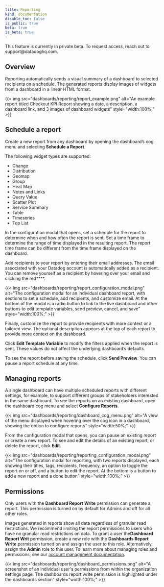 ```yaml
---
title: Reporting
kind: documentation
disable_toc: false
is_public: true
beta: true
is_beta: true
---
```


<div class="alert alert-warning">This feature is currently in private beta. To request access, reach out to support@datadoghq.com.</div>

## Overview

Reporting automatically sends a visual summary of a dashboard to selected recipients on a schedule. The generated reports display images of widgets from a dashboard in a linear HTML format.

{{< img src="dashboards/reporting/report_example.png" alt="An example report titled Checkout KPI Report showing a date, a description, a dashboard link, and 3 images of dashboard widgets" style="width:100%;" >}}

## Schedule a report

Create a new report from any dashboard by opening the dashboard’s cog menu and selecting **Schedule a Report**.

The following widget types are supported:

- Change
- Distribution
- Geomap
- Group
- Heat Map
- Notes and Links
- Query Value
- Scatter Plot
- Service Summary
- Table
- Timeseries
- Top List

In the configuration modal that opens, set a schedule for the report to determine when and how often the report is sent. Set a time frame to determine the range of time displayed in the resulting report. The report time frame can be different from the time frame displayed on the dashboard.

Add recipients to your report by entering their email addresses. The email associated with your Datadog account is automatically added as a recipient. You can remove yourself as a recipient by hovering over your email and clicking the red****. 

{{< img src="dashboards/reporting/report_configuration_modal.png" alt="The configuration modal for an individual dashboard report, with sections to set a schedule, add recipients, and customize email. At the bottom of the modal is a radio button to link to the live dashboard and other buttons to edit template variables, send preview, cancel, and save" style="width:100%;" >}}

Finally, customize the report to provide recipients with more context or a tailored view. The optional description appears at the top of each report to provide more context on the dashboard.

Click **Edit Template Variable** to modify the filters applied when the report is sent. These values do not affect the underlying dashboard’s defaults. 

To see the report before saving the schedule, click **Send Preview**. You can pause a report schedule at any time.

## Managing reports
A single dashboard can have multiple scheduled reports with different settings, for example, to support different groups of stakeholders interested in the same dashboard. To see the reports on an existing dashboard, open the dashboard cog menu and select **Configure Reports**. 

{{< img src="dashboards/reporting/dashboard_cog_menu.png" alt="A view of the menu displayed when hovering over the cog icon in a dashboard, showing the option to configure reports" style="width:50%;" >}}

From the configuration modal that opens, you can pause an existing report or create a new report. To see and edit the details of an existing report, or delete the report, click **Edit**.

{{< img src="dashboards/reporting/reporting_configuration_modal.png" alt="The configuration modal for reporting, with two reports displayed, each showing their titles, tags, recipients, frequency, an option to toggle the report on or off, and a button to edit the report. At the bottom is a button to add a new report and a done button" style="width:100%;" >}}

## Permissions

Only users with the **Dashboard Report Write** permission can generate a report. This permission is turned on by default for Admins and off for all other roles. 

Images generated in reports show all data regardless of granular read restrictions. We recommend limiting the report permissions to users who have no granular read restrictions on data. To grant a user the**Dashboard Report Writ** permission, create a new role with the **Dashboards Report Write** permission turned on and assign the user to this role. Alternatively, assign the **Admin** role to this user. To learn more about managing roles and permissions, see our [account management documentation][1]. 

{{< img src="dashboards/reporting/dashboard_permissions.png" alt="A screenshot of an individual user's permissions from within the organization settings page. The dashboards report write permission is highlighted under the dashboards section" style="width:100%;" >}}


[1]: /account_management/users/#edit-a-user-s-roles

